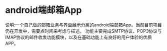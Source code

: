 android端邮箱App
===================================
说明:一个自己做的邮箱业务与界面展示分离的android端邮箱App。当然目前项目仍在开发中，需要点时间来考虑与描述。
功能主要完成SMTP协议、POP3协议与IMAP协议的邮件收发功能模块，以及在基础功能上有良好的用户体验的优质APP。
